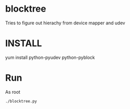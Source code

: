 blocktree
=========
Tries to figure out hierachy from device mapper and udev


INSTALL
=======

yum install python-pyudev python-pyblock

Run
===
As root 

```
./blocktree.py
```
